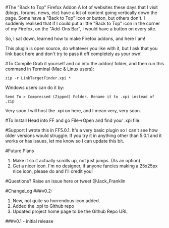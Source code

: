 #The "Back to Top" Firefox Addon
A lot of websites these days that I visit (blogs, forums, news, etc) have a lot of content going vertically down the page. Some have a "Back to Top" icon or button, but others don't. I suddenly realised that if I could put a little "Back to Top" icon in the corner of my Firefox, on the "Add-Ons Bar", I would have a button on every site.

So, I sat down, learned how to make Firefox addons, and here I am!

This plugin is open source, do whatever you like with it, but I ask that you link back here and don't try to pass it off completely as your own!

#To Compile
Grab it yourself and cd into the addon/ folder, and then run this command in Terminal (Mac & Linux users):

    zip -r LinkTargetFinder.xpi *

Windows users can do it by:

    Send To > Compressed (Zipped) Folder. Rename it to .xpi instead of .zip

Very soon I will host the .xpi on here, and I mean very, very soon.

#To Install
Head into FF and go File->Open and find your .xpi file.

#Support
I wrote this in FF5.0.1. It's a very basic plugin so I can't see how older versions would struggle. If you try it in anything other than 5.0.1 and it works or has issues, let me know so I can update this bit.

#Future Plans
1. Make it so it actually scrolls up, not just jumps. (As an option)
2. Get a nicer icon. I'm no designer, if anyone fancies making a 25x25px nice icon, please do and I'll credit you!

#Questions?
Raise an issue here or tweet @Jack_Franklin

#ChangeLog
###v0.2:
1. New, not quite so horrendous icon added.
2. Added the .xpi to Github repo
3. Updated project home page to be the Github Repo URL

###v0.1 - initial release
